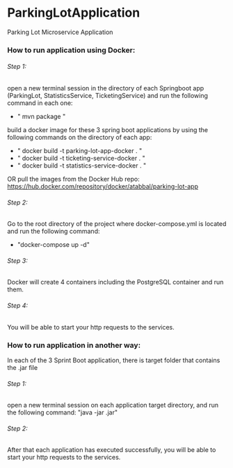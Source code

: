 # ParkingLotApplication
Parking Lot Microservice Application

### How to run application using Docker:

###### Step 1:
open a new terminal session in the directory of each Springboot app (ParkingLot, StatisticsService, TicketingService) and run the following command in each one:
- " mvn package "

build a docker image for these 3 spring boot applications by using the following commands on the directory of each app:
- " docker build -t parking-lot-app-docker . "
- " docker build -t ticketing-service-docker . "
- " docker build -t statistics-service-docker . "

OR
pull the images from the Docker Hub repo: https://hub.docker.com/repository/docker/atabbal/parking-lot-app
###### Step 2:
Go to the root directory of the project where docker-compose.yml is located and run the following command:
- "docker-compose up -d"

###### Step 3:
Docker will create 4 containers including the PostgreSQL container and run them.

###### Step 4:
You will be able to start your http requests to the services.


### How to run application in another way:
In each of the 3 Sprint Boot application, there is target folder that contains the .jar file

###### Step 1:
open a new terminal session on each application target directory, and run the following command: "java -jar <jarfilename>.jar"

###### Step 2:
After that each application has executed successfully, you will be able to start your http requests to the services.